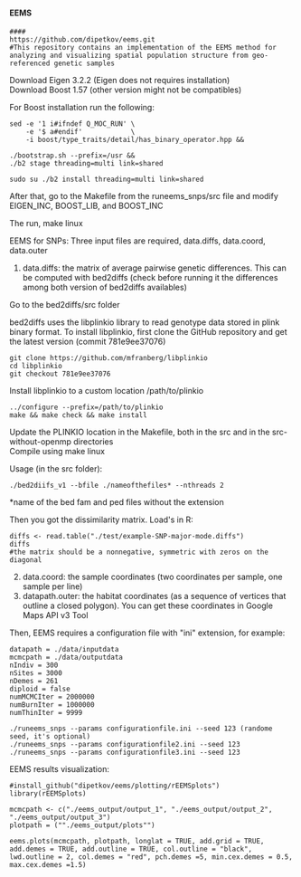 
#### EEMS

```{r eval=FALSE}
####
https://github.com/dipetkov/eems.git
#This repository contains an implementation of the EEMS method for analyzing and visualizing spatial population structure from geo-referenced genetic samples
``` 

Download Eigen 3.2.2 (Eigen does not requires installation)  
Download Boost 1.57 (other version might not be compatibles)  

For Boost installation run the following:
```{r eval=FALSE}
sed -e '1 i#ifndef Q_MOC_RUN' \
    -e '$ a#endif'            \
    -i boost/type_traits/detail/has_binary_operator.hpp &&

./bootstrap.sh --prefix=/usr &&
./b2 stage threading=multi link=shared

sudo su ./b2 install threading=multi link=shared
``` 

After that, go to the Makefile from the runeems_snps/src file and modify EIGEN_INC, BOOST_LIB, and BOOST_INC  

The run, make linux  

EEMS for SNPs: Three input files are required, data.diffs, data.coord, data.outer  

1. data.diffs: the matrix of average pairwise genetic differences. This can be computed with bed2diffs (check before running it the differences among both version of bed2diffs availables)

Go to the bed2diffs/src folder  

bed2diffs uses the libplinkio library to read genotype data stored in plink binary format. To install libplinkio, first clone the GitHub repository and get the latest version (commit 781e9ee37076)  

```{r eval=FALSE}
git clone https://github.com/mfranberg/libplinkio
cd libplinkio
git checkout 781e9ee37076
```

Install libplinkio to a custom location /path/to/plinkio
```{r eval=FALSE}
../configure --prefix=/path/to/plinkio
make && make check && make install
```

Update the PLINKIO location in the Makefile, both in the src and in the src-without-openmp directories  
Compile using make linux  

Usage (in the src folder): 
```{r eval=FALSE}
./bed2diifs_v1 --bfile ./nameofthefiles* --nthreads 2
```

*name of the bed fam and ped files without the extension

Then you got the dissimilarity matrix. Load's in R:

```{r eval=FALSE}
diffs <- read.table("./test/example-SNP-major-mode.diffs")
diffs
#the matrix should be a nonnegative, symmetric with zeros on the diagonal 
```

2. data.coord: the sample coordinates (two coordinates per sample, one sample per line)
3. datapath.outer: the habitat coordinates (as a sequence of vertices that outline a closed polygon). You can get these coordinates in Google Maps API v3 Tool  

Then, EEMS requires a configuration file with "ini" extension, for example:

```{r eval=FALSE}
datapath = ./data/inputdata
mcmcpath = ./data/outputdata
nIndiv = 300
nSites = 3000
nDemes = 261
diploid = false
numMCMCIter = 2000000
numBurnIter = 1000000
numThinIter = 9999

./runeems_snps --params configurationfile.ini --seed 123 (randome seed, it's optional)
./runeems_snps --params configurationfile2.ini --seed 123 
./runeems_snps --params configurationfile3.ini --seed 123 

```

EEMS results visualization:

```{r eval=FALSE}
#install_github("dipetkov/eems/plotting/rEEMSplots")
library(rEEMSplots)

mcmcpath <- c("./eems_output/output_1", "./eems_output/output_2", "./eems_output/output_3")
plotpath = (""./eems_output/plots"")

eems.plots(mcmcpath, plotpath, longlat = TRUE, add.grid = TRUE, add.demes = TRUE, add.outline = TRUE, col.outline = "black", lwd.outline = 2, col.demes = "red", pch.demes =5, min.cex.demes = 0.5, max.cex.demes =1.5)
```

